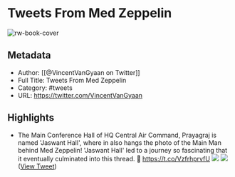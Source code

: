 # Tweets From Med Zeppelin

![rw-book-cover](https://pbs.twimg.com/profile_images/1602183639831580672/V1wuOI_K.jpg)

## Metadata
- Author: [[@VincentVanGyaan on Twitter]]
- Full Title: Tweets From Med Zeppelin
- Category: #tweets
- URL: https://twitter.com/VincentVanGyaan

## Highlights
- The Main Conference Hall of HQ Central Air Command, Prayagraj is named 'Jaswant Hall', where in also hangs the photo of the Main Man behind Med Zeppelin!
  'Jaswant Hall' led to a journey so fascinating that it eventually culminated into this thread. 🧵 https://t.co/VzfrhprvfU
  ![](https://pbs.twimg.com/media/FoMqaV_aIAIU6KY.jpg)
  ![](https://pbs.twimg.com/media/FoMqb2IaIAEwRMz.jpg) ([View Tweet](https://twitter.com/VincentVanGyaan/status/1622206496363925504))
